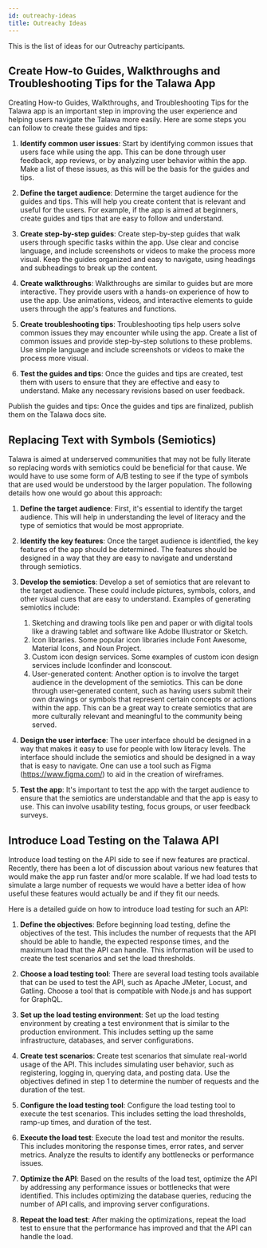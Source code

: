 ```yaml
---
id: outreachy-ideas
title: Outreachy Ideas
---
```

This is the list of ideas for our Outreachy participants.

## Create How-to Guides, Walkthroughs and Troubleshooting Tips for the Talawa App

Creating How-to Guides, Walkthroughs, and Troubleshooting Tips for the Talawa app is an important step in improving the user experience and helping users navigate the Talawa more easily. Here are some steps you can follow to create these guides and tips:

1. **Identify common user issues**: Start by identifying common issues that users face while using the app. This can be done through user feedback, app reviews, or by analyzing user behavior within the app. Make a list of these issues, as this will be the basis for the guides and tips.

1. **Define the target audience**: Determine the target audience for the guides and tips. This will help you create content that is relevant and useful for the users. For example, if the app is aimed at beginners, create guides and tips that are easy to follow and understand.

1. **Create step-by-step guides**: Create step-by-step guides that walk users through specific tasks within the app. Use clear and concise language, and include screenshots or videos to make the process more visual. Keep the guides organized and easy to navigate, using headings and subheadings to break up the content.

1. **Create walkthroughs**: Walkthroughs are similar to guides but are more interactive. They provide users with a hands-on experience of how to use the app. Use animations, videos, and interactive elements to guide users through the app's features and functions.

1. **Create troubleshooting tips**: Troubleshooting tips help users solve common issues they may encounter while using the app. Create a list of common issues and provide step-by-step solutions to these problems. Use simple language and include screenshots or videos to make the process more visual.

1. **Test the guides and tips**: Once the guides and tips are created, test them with users to ensure that they are effective and easy to understand. Make any necessary revisions based on user feedback.

Publish the guides and tips: Once the guides and tips are finalized, publish them on the Talawa docs site. 

## Replacing Text with Symbols (Semiotics)

Talawa is aimed at underserved communities that may not be fully literate so replacing words with semiotics could be beneficial for that cause. We would have to use some form of A/B testing to see if the type of symbols that are used would be understood by the larger population. The following details how one would go about this approach:


1. **Define the target audience**: First, it's essential to identify the target audience. This will help in understanding the level of literacy and the type of semiotics that would be most appropriate.

1. **Identify the key features**: Once the target audience is identified, the key features of the app should be determined. The features should be designed in a way that they are easy to navigate and understand through semiotics.

1. **Develop the semiotics**: Develop a set of semiotics that are relevant to the target audience. These could include pictures, symbols, colors, and other visual cues that are easy to understand. Examples of generating semiotics include: 
    1. Sketching and drawing tools like pen and paper or with digital tools like a drawing tablet and software like Adobe Illustrator or Sketch.
    1. Icon libraries. Some popular icon libraries include Font Awesome, Material Icons, and Noun Project.
    1. Custom icon design services. Some examples of custom icon design services include Iconfinder and Iconscout.
    1. User-generated content: Another option is to involve the target audience in the development of the semiotics. This can be done through user-generated content, such as having users submit their own drawings or symbols that represent certain concepts or actions within the app. This can be a great way to create semiotics that are more culturally relevant and meaningful to the community being served.

1. **Design the user interface**: The user interface should be designed in a way that makes it easy to use for people with low literacy levels. The interface should include the semiotics and should be designed in a way that is easy to navigate. One can use a tool such as Figma (https://www.figma.com/) to aid in the creation of wireframes. 

1. **Test the app**: It's important to test the app with the target audience to ensure that the semiotics are understandable and that the app is easy to use. This can involve usability testing, focus groups, or user feedback surveys.

## Introduce Load Testing on the Talawa API

Introduce load testing on the API side to see if new features are practical. Recently, there has been a lot of discussion about various new features that would make the app run faster and/or more scalable. If we had load tests to simulate a large number of requests we would have a better idea of how useful these features would actually be and if they fit our needs.

Here is a detailed guide on how to introduce load testing for such an API:

1. **Define the objectives**: Before beginning load testing, define the objectives of the test. This includes the number of requests that the API should be able to handle, the expected response times, and the maximum load that the API can handle. This information will be used to create the test scenarios and set the load thresholds.

1. **Choose a load testing tool**: There are several load testing tools available that can be used to test the API, such as Apache JMeter, Locust, and Gatling. Choose a tool that is compatible with Node.js and has support for GraphQL.

1. **Set up the load testing environment**: Set up the load testing environment by creating a test environment that is similar to the production environment. This includes setting up the same infrastructure, databases, and server configurations.

1. **Create test scenarios**: Create test scenarios that simulate real-world usage of the API. This includes simulating user behavior, such as registering, logging in, querying data, and posting data. Use the objectives defined in step 1 to determine the number of requests and the duration of the test.

1. **Configure the load testing tool**: Configure the load testing tool to execute the test scenarios. This includes setting the load thresholds, ramp-up times, and duration of the test.

1. **Execute the load test**: Execute the load test and monitor the results. This includes monitoring the response times, error rates, and server metrics. Analyze the results to identify any bottlenecks or performance issues.

1. **Optimize the API**: Based on the results of the load test, optimize the API by addressing any performance issues or bottlenecks that were identified. This includes optimizing the database queries, reducing the number of API calls, and improving server configurations.

1. **Repeat the load test**: After making the optimizations, repeat the load test to ensure that the performance has improved and that the API can handle the load.
